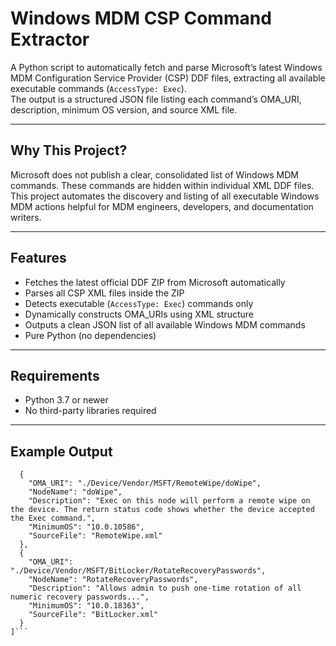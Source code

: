 # Windows MDM CSP Command Extractor

A Python script to automatically fetch and parse Microsoft’s latest Windows MDM Configuration Service Provider (CSP) DDF files, extracting all available executable commands (`AccessType: Exec`).  
The output is a structured JSON file listing each command’s OMA_URI, description, minimum OS version, and source XML file.

---

## Why This Project?

Microsoft does not publish a clear, consolidated list of Windows MDM commands. These commands are hidden within individual XML DDF files.  
This project automates the discovery and listing of all executable Windows MDM actions helpful for MDM engineers, developers, and documentation writers.

---

## Features

- Fetches the latest official DDF ZIP from Microsoft automatically  
- Parses all CSP XML files inside the ZIP  
- Detects executable (`AccessType: Exec`) commands only  
- Dynamically constructs OMA_URIs using XML structure  
- Outputs a clean JSON list of all available Windows MDM commands  
- Pure Python (no dependencies)

---

## Requirements

- Python 3.7 or newer  
- No third-party libraries required

---

## Example Output

```[
  {
    "OMA_URI": "./Device/Vendor/MSFT/RemoteWipe/doWipe",
    "NodeName": "doWipe",
    "Description": "Exec on this node will perform a remote wipe on the device. The return status code shows whether the device accepted the Exec command.",
    "MinimumOS": "10.0.10586",
    "SourceFile": "RemoteWipe.xml"
  },
  {
    "OMA_URI": "./Device/Vendor/MSFT/BitLocker/RotateRecoveryPasswords",
    "NodeName": "RotateRecoveryPasswords",
    "Description": "Allows admin to push one-time rotation of all numeric recovery passwords...",
    "MinimumOS": "10.0.18363",
    "SourceFile": "BitLocker.xml"
  }
]```
